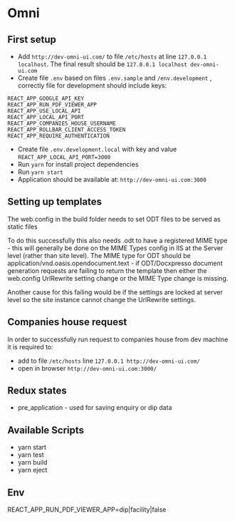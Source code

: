 # Omni 
## First setup

- Add `http://dev-omni-ui.com/` to file `/etc/hosts` at line `127.0.0.1 localhost`. The final result should be `127.0.0.1 localhost dev-omni-ui.com`
- Create file `.env` based on files `.env.sample` and `/env.development` , correctly file for development should include keys:

```
REACT_APP_GOOGLE_API_KEY
REACT_APP_RUN_PDF_VIEWER_APP
REACT_APP_USE_LOCAL_API
REACT_APP_LOCAL_API_PORT
REACT_APP_COMPANIES_HOUSE_USERNAME
REACT_APP_ROLLBAR_CLIENT_ACCESS_TOKEN
REACT_APP_REQUIRE_AUTHENTICATION
```

- Create file `.env.development.local` with key and value `REACT_APP_LOCAL_API_PORT=3000`
- Run `yarn` for install project dependencies
- Run `yarn start`
- Application should be available at: `http://dev-omni-ui.com:3000`

## Setting up templates
The web.config in the build folder needs to set ODT files to be served as static files

To do this successfully this also needs .odt to have a registered MIME type - this will generally be done on the MIME Types config in IIS at the Server level (rather than site level). The MIME type for ODT should be application/vnd.oasis.opendocument.text - if ODT/Docxpresso document generation requests are failing to return the template then either the web.config UrlRewrite setting change or the MIME Type change is missing.

Another cause for this failing would be if the settings are locked at server level so the site instance cannot change the UrlRewrite settings.

## Companies house request

In order to successfully run request to companies house from dev machine it is required to:

- add to file `/etc/hosts` line `127.0.0.1 http://dev-omni-ui.com/`
- open in browser `http://dev-omni-ui.com:3000/`

## Redux states

- pre_application - used for saving enquiry or dip data

## Available Scripts

- yarn start
- yarn test
- yarn build
- yarn eject

## Env

REACT_APP_RUN_PDF_VIEWER_APP=dip|facility|false
